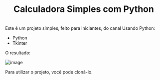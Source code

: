 <h1 align="center"> Calculadora Simples com Python </h1>
<br />
Este é um projeto simples, feito para iniciantes, do canal Usando Python:

- Python
- Tkinter

O resultado:

![image](https://user-images.githubusercontent.com/85703276/210011855-972a6ba4-b575-4fe2-8fd6-7af2fb148e49.png)

Para utilizar o projeto, você pode cloná-lo.
